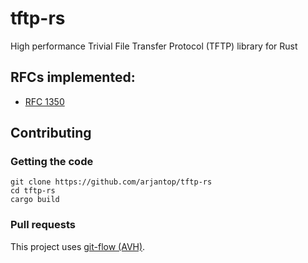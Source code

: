 # tftp-rs

High performance Trivial File Transfer Protocol (TFTP) library for Rust

## RFCs implemented:

* [RFC 1350](https://tools.ietf.org/html/rfc1350)

## Contributing

### Getting the code

```
git clone https://github.com/arjantop/tftp-rs
cd tftp-rs
cargo build
```

### Pull requests

This project uses [git-flow (AVH)](https://github.com/petervanderdoes/gitflow).
